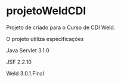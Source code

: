 # projetoWeldCDI

Projeto de criado para o Curso de CDI Weld.

O projeto utiliza especificações 

Java Servlet 3.1.0

JSF 2.2.10

Weld 3.0.1.Final


